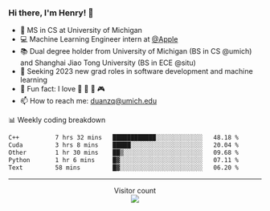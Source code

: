### Hi there, I'm Henry! 👋

- 🔭 MS in CS at University of Michigan
- 💻 Machine Learning Engineer intern at [@Apple](https://github.com/apple)
- 📚 Dual degree holder from University of Michigan (BS in CS @umich) and Shanghai Jiao Tong University (BS in ECE @situ)
- 🤖 Seeking 2023 new grad roles in software development and machine learning
- 🍁 Fun fact: I love 📸 🏓 🍜 🎮
- 📫 How to reach me: [duanzq@umich.edu](mailto:duanzq@umich.edu)

📊 Weekly coding breakdown
<!--START_SECTION:waka-->

```txt
C++          7 hrs 32 mins   ████████████░░░░░░░░░░░░░   48.18 %
Cuda         3 hrs 8 mins    █████░░░░░░░░░░░░░░░░░░░░   20.04 %
Other        1 hr 30 mins    ██▒░░░░░░░░░░░░░░░░░░░░░░   09.68 %
Python       1 hr 6 mins     █▓░░░░░░░░░░░░░░░░░░░░░░░   07.11 %
Text         58 mins         █▓░░░░░░░░░░░░░░░░░░░░░░░   06.20 %
```

<!--END_SECTION:waka-->

***
<p align="center"> 
  Visitor count<br>
  <img src="https://profile-counter.glitch.me/zlzq-duanzq/count.svg" />
</p>

<!-- ![Henry Duan's GitHub stats](https://github-readme-stats.vercel.app/api?username=zlzq-duanzq&show_icons=true)

![trophy](https://github-profile-trophy.vercel.app/?username=zlzq-duanzq&column=7)

[![Top Langs](https://github-readme-stats.vercel.app/api/top-langs/?username=zlzq-duanzq&layout=compact)](https://github.com/zlzq-duanzq/github-readme-stats) -->
